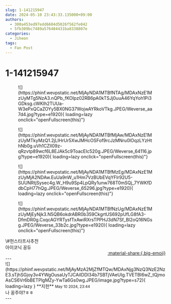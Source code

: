 ```yaml
---
slug: 1-141215947
date: 2024-05-10 23:43:33.135000+09:00
authors:
  - 300a453ed97edd6604d5026f562fe042
  - 5fb309bc7489a576484431ba8338807e
categories:
  - Jiheon
tags:
  - Fan Post
---
```


# 1-141215947

<div class="post-container" markdown="1">
<div class="content-container md-sidebar__scrollwrap" markdown="1">


<figure markdown="1">
![](https://phinf.wevpstatic.net/MjAyNDA1MTBfNTAg/MDAxNzE1MzUyMTg5NzA3.nQPb_fKOIpz02RB6pA0kTSJj0uuA46YqYoh1Pi3GDksg.cWKIh2TUUa-W3ePxQCaZOYy5BX0NG37WojwAYRkoVTkg.JPEG/Weverse_aa7d4.jpg?type=e1920){ loading=lazy onclick="openFullscreen(this)"}
</figure>

<figure markdown="1">
![](https://phinf.wevpstatic.net/MjAyNDA1MTBfMjAw/MDAxNzE1MzUyMTkyMzQ1.2jLIHrUr5XwJMHcOSFof9rcJzMNru0lOqzLYzHthNb0g.uVh1CZIl09z-qRzvtp89wcf6L8EJAk5c9ToacEIc520g.JPEG/Weverse_64116.jpg?type=e1920){ loading=lazy onclick="openFullscreen(this)"}
</figure>

<figure markdown="1">
![](https://phinf.wevpstatic.net/MjAyNDA1MTBfMzEg/MDAxNzE1MzUyMjA2NDAw.EuUa9nW_u1Hm7VzBUbEVqYFIr92U5-SUUNRtjSysec4g.W_H9u9Sp4LpQRy1unw768T0mSQj_7YWKfDdbCpH77hQg.JPEG/Weverse_65296.jpg?type=e1920){ loading=lazy onclick="openFullscreen(this)"}
</figure>

<figure markdown="1">
![](https://phinf.wevpstatic.net/MjAyNDA1MTBfNzUg/MDAxNzE1MzUyMjEyNjk3.N5QB6okdrABR0b359CkgrtUS692pUfLG8fA3-DfmDR0g.CxqcAGYRTysfTxAwiRXrsTPPHJ3dN7Sf_Bl2oQ16NGsg.JPEG/Weverse_33b2c.jpg?type=e1920){ loading=lazy onclick="openFullscreen(this)"}
</figure>
\#헌스타프사추천<br>아이코닉 꽁듀

</div>
</div>

<div style="text-align: right;" markdown="1">
<a href="https://weverse.io/fromis9/fanpost/1-141215947" style="text-align: right;">:material-share:{.big-emoji}</a>
</div>
---

<div class="comments-container md-sidebar__scrollwrap" markdown="1">
<div class="comment" markdown="1">
<div class='id-container' markdown="1">
![](https://phinf.wevpstatic.net/MjAyMzA2MjZfMTQw/MDAxNjg3NzQ3NzE2NzE3.sTjhSGjoy3v4YWgOusaUyTJCAiIDDI34b7SBTjVAeUIg.TVETBI6wZ_tQjmoAsCS6Vr6bBETPlgMZy-YwTa6Gs0wg.JPEG/image.jpg?type=s72){ loading=lazy }
**<span class="artist">지헌</span>** <small>May 10 2024, 23:44</small><br>
</div>
<div class='comment-body' markdown="1">
나 꽁주야?ㅎㅎ
</div>
</div>
</div>
---
